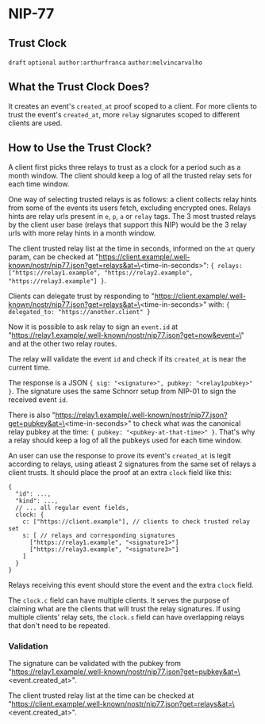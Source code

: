 NIP-77
======

Trust Clock
-----------

`draft` `optional` `author:arthurfranca` `author:melvincarvalho`

## What the Trust Clock Does?

It creates an event's `created_at` proof scoped to a client.
For more clients to trust the event's `created_at`, more `relay` signarutes
scoped to different clients are used.

## How to Use the Trust Clock?

A client first picks three relays to trust as a clock for a period
such as a month window. The client should keep
a log of all the trusted relay sets for each time window.

One way of selecting trusted relays is as follows:
a client collects relay hints from some of the events
its users fetch, excluding encrypted ones. Relays hints are
relay urls present in `e`, `p`, `a` or `relay` tags.
The 3 most trusted relays by the client user base
(relays that support this NIP) would be the 3 relay urls with more
relay hints in a month window.

The client trusted relay list at the time in seconds,
informed on the `at` query param, can be checked at
"https://client.example/.well-known/nostr/nip77.json?get=relays&at=\<time-in-seconds\>":
`{ relays: ["https://relay1.example", "https://relay2.example", "https://relay3.example"] }`.

Clients can delegate trust by responding to
"https://client.example/.well-known/nostr/nip77.json?get=relays&at=\<time-in-seconds\>"
with: `{ delegated_to: "https://another.client" }`

Now it is possible to ask relay to sign an `event.id` at
"https://relay1.example/.well-known/nostr/nip77.json?get=now&event=\<percent-encoded-stringified-event-json>\"
and at the other two relay routes.

The relay will validate the event `id` and check if its `created_at` is near the current time.

The response is a JSON `{ sig: "<signature>", pubkey: "<relay1pubkey>" }`.
The signature uses the same Schnorr setup from NIP-01 to sign the received event `id`.

There is also "https://relay1.example/.well-known/nostr/nip77.json?get=pubkey&at=\<time-in-seconds\>"
to check what was the canonical relay pubkey at the time: `{ pubkey: "<pubkey-at-that-time>" }`.
That's why a relay should keep a log of all the pubkeys used for each time window.

An user can use the response to prove its event's `created_at` is legit according to
relays, using atleast 2 signatures from the same set of relays a client trusts.
It should place the proof at an extra `clock` field like this:

```
{
  "id": ...,
  "kind": ...,
  // ... all regular event fields,
  clock: {
    c: ["https://client.example"], // clients to check trusted relay set
    s: [ // relays and corresponding signatures
      ["https://relay1.example", "<signature1>"]
      ["https://relay3.example", "<signature3>"]
    ]
  }
}
```

Relays receiving this event should store the event and the extra `clock` field.

The `clock.c` field can have multiple clients. It serves the purpose of claiming what
are the clients that will trust the relay signatures.
If using multiple clients' relay sets, the `clock.s` field
can have overlapping relays that don't need to be repeated.

### Validation

The signature can be validated with the pubkey from
"https://relay1.example/.well-known/nostr/nip77.json?get=pubkey&at=\<event.created_at>".

The client trusted relay list at the time can be checked at
"https://client.example/.well-known/nostr/nip77.json?get=relays&at=\<event.created_at\>".
